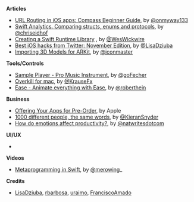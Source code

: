 **Articles**

* [URL Routing in iOS apps: Compass Beginner Guide](https://medium.com/flawless-app-stories/url-routing-with-compass-d59c0061e7e2), by [@onmyway133](https://twitter.com/onmyway133)
* [Swift Analytics. Comparing structs, enums and protocols](http://chris.eidhof.nl/post/swift-analytics/), by [@chriseidhof](https://twitter.com/chriseidhof)
* [Creating a Swift Runtime Library](https://medium.com/@weswickwire/creating-a-swift-runtime-library-3cc92fc486cc)
, by [@WesWickwire](https://twitter.com/weswickwire)
* [Best iOS hacks from Twitter: November Edition](https://medium.com/flawless-app-stories/best-ios-hacks-from-twitter-november-edition-bd38edba8ea4), by [@LisaDziuba](https://twitter.com/LisaDziuba)
* [Importing 3D Models for ARKit](https://medium.com/bpxl-craft/importing-3d-models-for-arkit-aa1728697e2), by [@iconmaster](https://twitter.com/iconmaster)

**Tools/Controls**

* [Sample Player - Pro Music Instrument](https://github.com/AudioKit/ROMPlayer), by [@goFecher](https://twitter.com/goFecher)
* [Overkill for mac](https://github.com/KrauseFx/overkill-for-mac), by [@KrauseFx](https://github.com/KrauseFx)
* [Ease - Animate everything with Ease](https://github.com/roberthein/Ease), by [@roberthein](https://twitter.com/roberthein)
 
**Business**

* [Offering Your Apps for Pre-Order](https://developer.apple.com/app-store/pre-orders/), by Apple
* [1000 different people, the same words](https://textio.ai/1000-different-people-the-same-words-6149b5a1f351), by [@KieranSnyder](https://twitter.com/KieranSnyder)
* [How do emotions affect productivity?](https://www.atlassian.com/blog/apps/new-research-emotional-intelligence-in-the-workplace), by [@natwritesdotcom](https://twitter.com/natwritesdotcom)

**UI/UX**

* 

**Videos**

* [Metaprogramming in Swift](https://youtu.be/NISkw-N9Y9k), by [@merowing_](https://twitter.com/merowing_)

**Credits**

* [LisaDziuba](https://github.com/LisaDziuba), [rbarbosa](https://github.com/rbarbosa), [uraimo](https://github.com/uraimo), [FranciscoAmado](https://github.com/FranciscoAmado)

